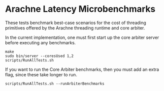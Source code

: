 # Arachne Latency Microbenchmarks

These tests benchmark best-case scenarios for the cost of threading primitives
offered by the Arachne threading runtime and core arbiter.

In the current implementation, one must first start up the core arbiter server
before executing any benchmarks.

    make
    sudo bin/server --coresUsed 1,2
    scripts/RunAllTests.sh

If you want to run the Core Arbiter benchmarks, then you must add an extra flag, since these take longer to run.


    scripts/RunAllTests.sh --runArbiterBenchmarks
